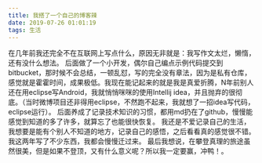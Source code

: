 ```yaml
---
title: 我搭了一个自己的博客辣
date: 2019-07-26 01:01:19
tags: 生活
---
```


在几年前我还完全不在互联网上写点什么，原因无非就是：我写作文太烂，懒惰，还有没什么想法。
后面做了一个小开发，偶尔自己编点示例代码提交到bitbucket，那时候不会总结，一顿乱怼，写的完全没有章法，因为是私有仓库，感觉就是霍霍时间，成果极低。我现在能记起来的就是我是真爱折腾，N年前别人还在用eclipse写Android，我就悄悄咪咪的使用Intellij idea，并且抛弃的很彻底。（当时微博项目还非得用eclipse，不然跑不起来，我就想了一招idea写代码，eclipse运行）。
后面养成了记录技术知识的习惯，都用md扔在了github，慢慢能感觉到知道的多了许多，就算忘了也能很快恢复。
我还是不爱记录自己的生活，我想要是能有个别人不知道的地方，记录自己的感悟，之后看看真的感觉很不错。
我这两年写了不少东西，我都会慢慢迁过来。
最后我想说，在攀登真理的旅途虽然很美，但是如果不登顶，又有什么意义呢？所以我一定要赢，冲鸭！。
